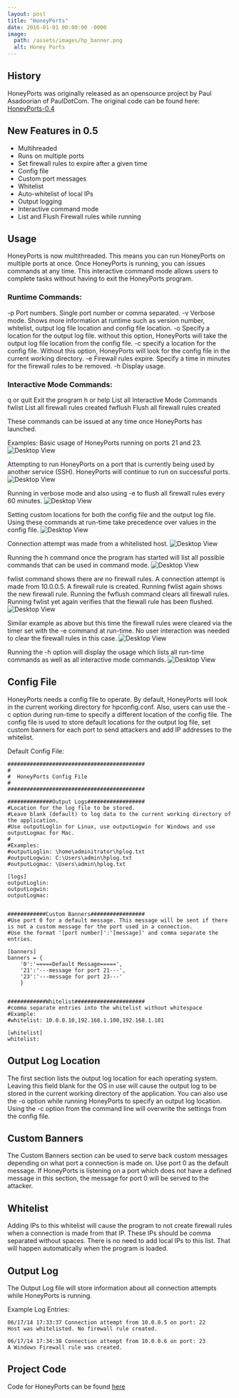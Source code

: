 ```yaml
---
layout: post
title: "HoneyPorts"
date: 2016-01-01 00:00:00 -0000
image:
  path: /assets/images/hp_banner.png
  alt: Honey Ports
---
```


## History
HoneyPorts was originally released as an opensource project by Paul Asadoorian of PaulDotCom.  The original code can be found here: [HoneyPorts-0.4](https://code.google.com/archive/p/honeyports/source)

## New Features in 0.5
- Multihreaded
- Runs on multiple ports
- Set firewall rules to expire after a given time
- Config file
- Custom port messages
- Whitelist
- Auto-whitelist of local IPs
- Output logging
- Interactive command mode
- List and Flush Firewall rules while running

## Usage
HoneyPorts is now multithreaded.  This means you can run HoneyPorts on multiple ports at once.  Once HoneyPorts is running, you can issues commands at any time.  This interactive command mode allows users to complete tasks without having to exit the HoneyPorts program.
### Runtime Commands:
-p   Port numbers. Single port number or comma separated.
-v   Verbose mode. Shows more information at runtime such as version number, whitelist, output log file location and config file location.
-o   Specify a location for the output log file.  without this option, HoneyPorts will take the output log file location from the config file.
-c   specify a location for the config file.  Without this option, HoneyPorts will look for the config file in the current working directory.
-e   Firewall rules expire.  Specify a time in minutes for the firewall rules to be removed.
-h   Display usage.
### Interactive Mode Commands:
q or quit      Exit the program
h or help     List all Interactive Mode Commands
fwlist            List all firewall rules created
fwflush        Flush all firewall rules created

These commands can be issued at any time once HoneyPorts has launched.
  
Examples:
Basic usage of HoneyPorts running on ports 21 and 23.
![Desktop View](/assets/images/hp_1.png) 

Attempting to run HoneyPorts on a port that is currently being used by another service (SSH).  HoneyPorts will continue to run on successful ports.
![Desktop View](/assets/images/hp_2.png) 

Running in verbose mode and also using -e to flush all firewall rules every 60 minutes.
![Desktop View](/assets/images/hp_3.png) 

Setting custom locations for both the config file and the output log file.  Using these commands at run-time take precedence over values in the config file.
![Desktop View](/assets/images/hp_4.png) 

Connection attempt was made from a whitelisted host.
![Desktop View](/assets/images/hp_5.png) 

Running the h command once the program has started will list all possible commands that can be used in command mode.
![Desktop View](/assets/images/hp_6.png) 

fwlist command shows there are no firewall rules.  A connection attempt is made from 10.0.0.5.  A firewall rule is created.  Running fwlist again shows the new firewall rule.  Running the fwflush command clears all firewall rules.  Running fwlist yet again verifies that the fiewall rule has been flushed.
![Desktop View](/assets/images/hp_7.png) 

Similar example as above but this time the firewall rules were cleared via the timer set with the -e command at run-time.  No user interaction was needed to clear the firewall rules in this case.
![Desktop View](/assets/images/hp_8.png) 

Running the -h option will display the usage which lists all run-time commands as well as all interactive mode commands.
![Desktop View](/assets/images/hp_9.png) 

## Config File
HoneyPorts needs a config file to operate.  By default, HoneyPorts will look in the current working directory for hpconfig.conf.  Also, users can use the -c option during run-time to specify a different location of the config file.  The config file is used to store default locations for the output log file, set custom banners for each port to send attackers and add IP addresses to the whitelist.

Default Config File:
```
###########################################
#
#  HoneyPorts Config File  
#
###########################################

##############Output Logs##################
#Location for the log file to be stored.
#Leave blank (default) to log data to the current working directory of the application.
#Use outputLoglin for Linux, use outputLogwin for Windows and use outputLogmac for Mac.
#
#Examples:
#outputLoglin: \home\adminitrator\hplog.txt
#outputLogwin: C:\Users\admin\hplog.txt
#outputLogmac: \Users\admin\hplog.txt

[logs]
outputLoglin:
outputLogwin:
outputLogmac:


############Custom Banners#################
#Use port 0 for a default message. This message will be sent if there is not a custom message for the port used in a connection.
#Use the format '[port number]':'[message]' and comma separate the entries.

[banners]
banners = {
	'0':'=====Default Message=====',
	'21':'---message for port 21---',
	'23':'---message for port 23---'
	}


############Whitelist######################
#comma separate entries into the whitelist without whitespace
#Example:
#whitelist: 10.0.0.10,192.168.1.100,192.168.1.101

[whitelist]
whitelist: 
```

## Output Log Location
The first section lists the output log location for each operating system.  Leaving this field blank for the OS in use will cause the output log to be stored in the current working directory of the application.  You can also use the -o option while running HoneyPorts to specify an output log location.  Using the -c option from the command line will overwrite the settings from the config file.

## Custom Banners
The Custom Banners section can be used to serve back custom messages depending on what port a connection is made on.  Use port 0 as the default message.  If HoneyPorts is listening on a port which does not have a defined message in this section, the message for port 0 will be served to the attacker.

## Whitelist
Adding IPs to this whitelist will cause the program to not create firewall rules when a connection is made from that IP.  These IPs should be comma separated without spaces.  There is no need to add local IPs to this list.  That will happen automatically when the program is loaded.

## Output Log
The Output Log file will store information about all connection attempts while HoneyPorts is running.

Example Log Entries:
```
06/17/14 17:33:37 Connection attempt from 10.0.0.5 on port: 22
Host was whitelisted. No firewall rule created.

06/17/14 17:34:38 Connection attempt from 10.0.0.6 on port: 23
A Windows Firewall rule was created.
```

## Project Code
Code for HoneyPorts can be found [here](https://github.com/legalbutfrownedupon/honeyports)
